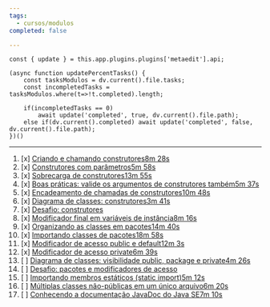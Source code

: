 ```yaml
---
tags:
  - cursos/modulos
completed: false

---
```


```dataviewjs
const { update } = this.app.plugins.plugins['metaedit'].api;

(async function updatePercentTasks() {
	const tasksModulos = dv.current().file.tasks;
	const incompletedTasks = tasksModulos.where(t=>!t.completed).length;
	
	if(incompletedTasks == 0)
		await update('completed', true, dv.current().file.path);
	else if(dv.current().completed) await update('completed', false, dv.current().file.path);
})()
```
---
1. [x] [Criando e chamando construtores8m 28s](https://app.algaworks.com/aulas/4487/criando-e-chamando-construtores)
2. [x] [Construtores com parâmetros5m 58s](https://app.algaworks.com/aulas/4488/construtores-com-parametros)
3. [x] [Sobrecarga de construtores13m 55s](https://app.algaworks.com/aulas/4489/sobrecarga-de-construtores)
4. [x] [Boas práticas: valide os argumentos de construtores também5m 37s](https://app.algaworks.com/aulas/4490/boas-praticas-valide-os-argumentos-de-construtores-tambem)
5. [x] [Encadeamento de chamadas de construtores10m 48s](https://app.algaworks.com/aulas/4491/encadeamento-de-chamadas-de-construtores)
6. [x] [Diagrama de classes: construtores3m 41s](https://app.algaworks.com/aulas/4492/diagrama-de-classes-construtores)
7. [x] [Desafio: construtores](https://app.algaworks.com/aulas/4493/desafio-construtores)
8. [x] [Modificador final em variáveis de instância8m 16s](https://app.algaworks.com/aulas/4494/modificador-final-em-variaveis-de-instancia)
9. [x] [Organizando as classes em pacotes14m 40s](https://app.algaworks.com/aulas/4495/organizando-as-classes-em-pacotes)
10. [x] [Importando classes de pacotes18m 58s](https://app.algaworks.com/aulas/4496/importando-classes-de-pacotes)
11. [x] [Modificador de acesso public e default12m 3s](https://app.algaworks.com/aulas/4497/modificador-de-acesso-public-e-default)
12. [x] [Modificador de acesso private6m 39s](https://app.algaworks.com/aulas/4498/modificador-de-acesso-private)
13. [ ] [Diagrama de classes: visibilidade public, package e private4m 26s](https://app.algaworks.com/aulas/4499/diagrama-de-classes-visibilidade-public-package-e-private)
14. [ ] [Desafio: pacotes e modificadores de acesso](https://app.algaworks.com/aulas/4500/desafio-pacotes-e-modificadores-de-acesso)
15. [ ] [Importando membros estáticos (static import)5m 12s](https://app.algaworks.com/aulas/4501/importando-membros-estaticos-static-import)
16. [ ] [Múltiplas classes não-públicas em um único arquivo6m 20s](https://app.algaworks.com/aulas/4502/multiplas-classes-nao-publicas-em-um-unico-arquivo)
17. [ ] [Conhecendo a documentação JavaDoc do Java SE7m 10s](https://app.algaworks.com/aulas/4503/conhecendo-a-documentacao-javadoc-do-java-se)